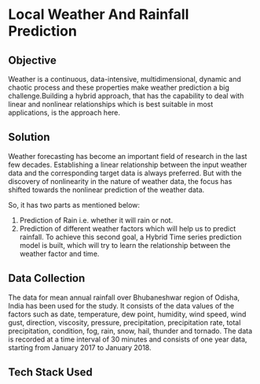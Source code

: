 # Local Weather And Rainfall Prediction

## Objective
Weather is a continuous, data-intensive, multidimensional, dynamic and chaotic process and these properties make weather prediction a big challenge.Building a hybrid approach, that has the capability to deal with linear and nonlinear relationships which is best suitable in most applications, is the approach here.

## Solution
Weather forecasting has become an important field of research in the last few decades. Establishing a linear relationship between the input weather data and the corresponding target data is always preferred. But with the discovery of nonlinearity in the nature of weather data, the focus has shifted towards the nonlinear prediction of the weather data.

So, it has two parts as mentioned below:
1.	Prediction of Rain i.e. whether it will rain or not.
2.	Prediction of different weather factors which will help us to predict rainfall.
To achieve this second goal, a Hybrid Time series prediction model is built, which will try to learn the relationship between the weather factor and time.

## Data Collection
The data for mean annual rainfall over Bhubaneshwar region of Odisha, India has been used for the study. It consists of the data values of the factors such as date, temperature, dew point, humidity, wind speed, wind gust, direction, viscosity, pressure, precipitation, precipitation rate, total precipitation, condition, fog, rain, snow, hail, thunder and tornado. The data is recorded at a time interval of 30 minutes and consists of one year data, starting from January 2017 to January 2018.

## Tech Stack Used 




